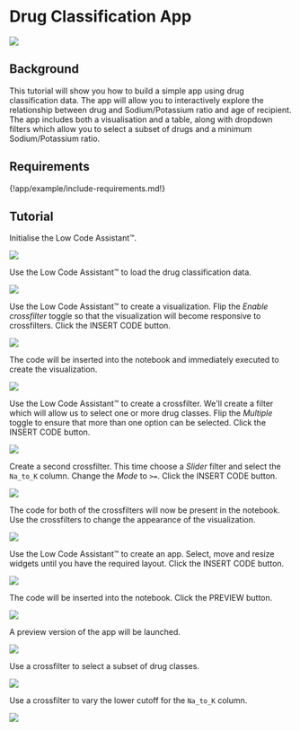 # Drug Classification App

<img class="screenshot" src="../../../screenshots/drug-classification.gif">

## Background

This tutorial will show you how to build a simple app using drug classification data. The app will allow you to interactively explore the relationship between drug and Sodium/Potassium ratio and age of recipient. The app includes both a visualisation and a table, along with dropdown filters which allow you to select a subset of drugs and a minimum Sodium/Potassium ratio.

## Requirements

{!app/example/include-requirements.md!}

## Tutorial

Initialise the Low Code Assistant™.

<img class="screenshot" src="../../../screenshots/app-example-drug-classification-initialise.png">

Use the Low Code Assistant™ to load the drug classification data.

<img class="screenshot" src="../../../screenshots/app-example-drug-classification-load-data.png">

Use the Low Code Assistant™ to create a visualization. Flip the _Enable crossfilter_ toggle so that the visualization will become responsive to crossfilters. Click the <span class="blue-button">INSERT CODE</span> button.


<img class="screenshot" src="../../../screenshots/app-example-drug-classification-create-visualization.png">

The code will be inserted into the notebook and immediately executed to create the visualization.

<img class="screenshot" src="../../../screenshots/app-example-drug-classification-visualization-inserted.png">

Use the Low Code Assistant™ to create a crossfilter. We'll create a filter which will allow us to select one or more drug classes. Flip the _Multiple_ toggle to ensure that more than one option can be selected. Click the <span class="blue-button">INSERT CODE</span> button.

<img class="screenshot" src="../../../screenshots/app-example-drug-classification-create-crossfilter-drug.png">

Create a second crossfilter. This time choose a _Slider_ filter and select the `Na_to_K` column. Change the _Mode_ to `>=`. Click the <span class="blue-button">INSERT CODE</span> button.

<img class="screenshot" src="../../../screenshots/app-example-drug-classification-create-crossfilter-slider.png">

The code for both of the crossfilters will now be present in the notebook. Use the crossfilters to change the appearance of the visualization.

<img class="screenshot" src="../../../screenshots/app-example-drug-classification-crossfilter-inserted.png">

Use the Low Code Assistant™ to create an app. Select, move and resize widgets until you have the required layout. Click the <span class="blue-button">INSERT CODE</span> button.

<img class="screenshot" src="../../../screenshots/app-example-drug-classification-create-app.png">

The code will be inserted into the notebook. Click the <span class="blue-button">PREVIEW</span> button.

<img class="screenshot" src="../../../screenshots/app-example-drug-classification-app-inserted.png">

A preview version of the app will be launched.

<img class="screenshot" src="../../../screenshots/app-example-drug-classification-app-preview-default.png">

Use a crossfilter to select a subset of drug classes.

<img class="screenshot" src="../../../screenshots/app-example-drug-classification-app-preview-class.png">

Use a crossfilter to vary the lower cutoff for the `Na_to_K` column.

<img class="screenshot" src="../../../screenshots/app-example-drug-classification-app-preview-slider.png">